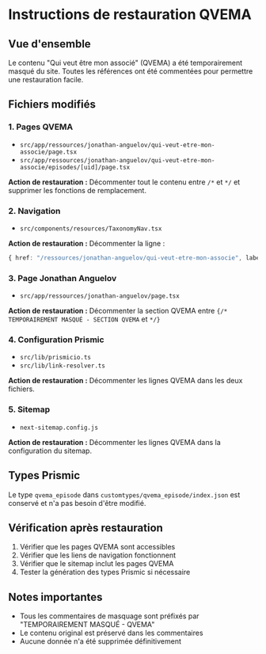# Instructions de restauration QVEMA

## Vue d'ensemble
Le contenu "Qui veut être mon associé" (QVEMA) a été temporairement masqué du site. Toutes les références ont été commentées pour permettre une restauration facile.

## Fichiers modifiés

### 1. Pages QVEMA
- `src/app/ressources/jonathan-anguelov/qui-veut-etre-mon-associe/page.tsx`
- `src/app/ressources/jonathan-anguelov/qui-veut-etre-mon-associe/episodes/[uid]/page.tsx`

**Action de restauration :** Décommenter tout le contenu entre `/*` et `*/` et supprimer les fonctions de remplacement.

### 2. Navigation
- `src/components/resources/TaxonomyNav.tsx`

**Action de restauration :** Décommenter la ligne :
```typescript
{ href: "/ressources/jonathan-anguelov/qui-veut-etre-mon-associe", label: "Qui veut être mon associé ?" },
```

### 3. Page Jonathan Anguelov
- `src/app/ressources/jonathan-anguelov/page.tsx`

**Action de restauration :** Décommenter la section QVEMA entre `{/* TEMPORAIREMENT MASQUÉ - SECTION QVEMA` et `*/}`

### 4. Configuration Prismic
- `src/lib/prismicio.ts`
- `src/lib/link-resolver.ts`

**Action de restauration :** Décommenter les lignes QVEMA dans les deux fichiers.

### 5. Sitemap
- `next-sitemap.config.js`

**Action de restauration :** Décommenter les lignes QVEMA dans la configuration du sitemap.

## Types Prismic
Le type `qvema_episode` dans `customtypes/qvema_episode/index.json` est conservé et n'a pas besoin d'être modifié.

## Vérification après restauration
1. Vérifier que les pages QVEMA sont accessibles
2. Vérifier que les liens de navigation fonctionnent
3. Vérifier que le sitemap inclut les pages QVEMA
4. Tester la génération des types Prismic si nécessaire

## Notes importantes
- Tous les commentaires de masquage sont préfixés par "TEMPORAIREMENT MASQUÉ - QVEMA"
- Le contenu original est préservé dans les commentaires
- Aucune donnée n'a été supprimée définitivement































